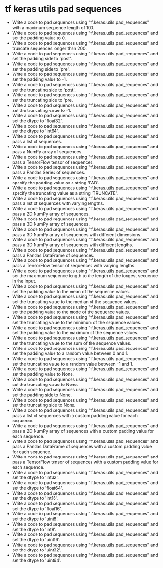 # tf keras utils pad sequences

- Write a code to pad sequences using "tf.keras.utils.pad_sequences" with a maximum sequence length of 100.
- Write a code to pad sequences using "tf.keras.utils.pad_sequences" and set the padding value to 0.
- Write a code to pad sequences using "tf.keras.utils.pad_sequences" and truncate sequences longer than 200.
- Write a code to pad sequences using "tf.keras.utils.pad_sequences" and set the padding side to 'post'.
- Write a code to pad sequences using "tf.keras.utils.pad_sequences" and set the padding side to 'pre'.
- Write a code to pad sequences using "tf.keras.utils.pad_sequences" and set the padding value to -1.
- Write a code to pad sequences using "tf.keras.utils.pad_sequences" and set the truncating side to 'post'.
- Write a code to pad sequences using "tf.keras.utils.pad_sequences" and set the truncating side to 'pre'.
- Write a code to pad sequences using "tf.keras.utils.pad_sequences" and set the truncating value to -1.
- Write a code to pad sequences using "tf.keras.utils.pad_sequences" and set the dtype to 'float32'.
- Write a code to pad sequences using "tf.keras.utils.pad_sequences" and set the dtype to 'int64'.
- Write a code to pad sequences using "tf.keras.utils.pad_sequences" and pass a list of sequences.
- Write a code to pad sequences using "tf.keras.utils.pad_sequences" and pass a NumPy array of sequences.
- Write a code to pad sequences using "tf.keras.utils.pad_sequences" and pass a TensorFlow tensor of sequences.
- Write a code to pad sequences using "tf.keras.utils.pad_sequences" and pass a Pandas Series of sequences.
- Write a code to pad sequences using "tf.keras.utils.pad_sequences" and specify the padding value as a string 'PAD'.
- Write a code to pad sequences using "tf.keras.utils.pad_sequences" and specify the truncating value as a string 'TRUNCATE'.
- Write a code to pad sequences using "tf.keras.utils.pad_sequences" and pass a list of sequences with varying lengths.
- Write a code to pad sequences using "tf.keras.utils.pad_sequences" and pass a 2D NumPy array of sequences.
- Write a code to pad sequences using "tf.keras.utils.pad_sequences" and pass a 3D NumPy array of sequences.
- Write a code to pad sequences using "tf.keras.utils.pad_sequences" and pass a 3D NumPy array of sequences with different dimensions.
- Write a code to pad sequences using "tf.keras.utils.pad_sequences" and pass a 3D NumPy array of sequences with different lengths.
- Write a code to pad sequences using "tf.keras.utils.pad_sequences" and pass a Pandas DataFrame of sequences.
- Write a code to pad sequences using "tf.keras.utils.pad_sequences" and pass a TensorFlow tensor of sequences with varying lengths.
- Write a code to pad sequences using "tf.keras.utils.pad_sequences" and set the maximum sequence length to the length of the longest sequence in the input.
- Write a code to pad sequences using "tf.keras.utils.pad_sequences" and set the padding value to the mean of the sequence values.
- Write a code to pad sequences using "tf.keras.utils.pad_sequences" and set the truncating value to the median of the sequence values.
- Write a code to pad sequences using "tf.keras.utils.pad_sequences" and set the padding value to the mode of the sequence values.
- Write a code to pad sequences using "tf.keras.utils.pad_sequences" and set the truncating value to the minimum of the sequence values.
- Write a code to pad sequences using "tf.keras.utils.pad_sequences" and set the padding value to the maximum of the sequence values.
- Write a code to pad sequences using "tf.keras.utils.pad_sequences" and set the truncating value to the sum of the sequence values.
- Write a code to pad sequences using "tf.keras.utils.pad_sequences" and set the padding value to a random value between 0 and 1.
- Write a code to pad sequences using "tf.keras.utils.pad_sequences" and set the truncating value to a random value between -1 and 1.
- Write a code to pad sequences using "tf.keras.utils.pad_sequences" and set the padding value to None.
- Write a code to pad sequences using "tf.keras.utils.pad_sequences" and set the truncating value to None.
- Write a code to pad sequences using "tf.keras.utils.pad_sequences" and set the padding side to None.
- Write a code to pad sequences using "tf.keras.utils.pad_sequences" and set the truncating side to None.
- Write a code to pad sequences using "tf.keras.utils.pad_sequences" and pass a list of sequences with a custom padding value for each sequence.
- Write a code to pad sequences using "tf.keras.utils.pad_sequences" and pass a 2D NumPy array of sequences with a custom padding value for each sequence.
- Write a code to pad sequences using "tf.keras.utils.pad_sequences" and pass a Pandas DataFrame of sequences with a custom padding value for each sequence.
- Write a code to pad sequences using "tf.keras.utils.pad_sequences" and pass a TensorFlow tensor of sequences with a custom padding value for each sequence.
- Write a code to pad sequences using "tf.keras.utils.pad_sequences" and set the dtype to 'int32'.
- Write a code to pad sequences using "tf.keras.utils.pad_sequences" and set the dtype to 'float64'.
- Write a code to pad sequences using "tf.keras.utils.pad_sequences" and set the dtype to 'int16'.
- Write a code to pad sequences using "tf.keras.utils.pad_sequences" and set the dtype to 'float16'.
- Write a code to pad sequences using "tf.keras.utils.pad_sequences" and set the dtype to 'uint8'.
- Write a code to pad sequences using "tf.keras.utils.pad_sequences" and set the dtype to 'int8'.
- Write a code to pad sequences using "tf.keras.utils.pad_sequences" and set the dtype to 'uint16'.
- Write a code to pad sequences using "tf.keras.utils.pad_sequences" and set the dtype to 'uint32'.
- Write a code to pad sequences using "tf.keras.utils.pad_sequences" and set the dtype to 'uint64'.